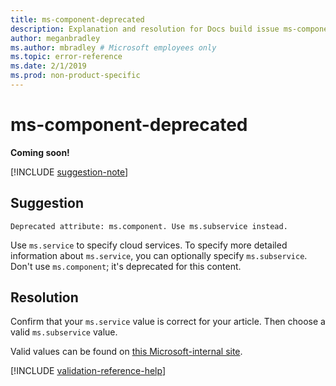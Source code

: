 ```yaml
---
title: ms-component-deprecated
description: Explanation and resolution for Docs build issue ms-component-deprecated
author: meganbradley
ms.author: mbradley # Microsoft employees only
ms.topic: error-reference
ms.date: 2/1/2019
ms.prod: non-product-specific
---
```

# ms-component-deprecated

**Coming soon!**

[!INCLUDE [suggestion-note](includes/suggestion-note.md)]

## Suggestion

`Deprecated attribute: ms.component. Use ms.subservice instead.`

Use `ms.service` to specify cloud services. To specify more detailed information about `ms.service`, you can optionally specify `ms.subservice`. Don't use `ms.component`; it's deprecated for this content.

## Resolution

Confirm that your `ms.service` value is correct for your article. Then choose a valid `ms.subservice` value.

Valid values can be found on [this Microsoft-internal site](https://docsmetadatatool.azurewebsites.net/whitelists).

<!--make sure to add this file to your includes folder and verify the path-->
[!INCLUDE [validation-reference-help](includes/validation-reference-help.md)]
